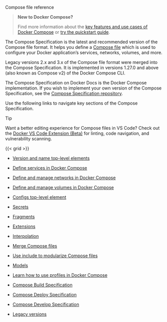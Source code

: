 Compose file reference


>**New to Docker Compose?**
>
> Find more information about the [key features and use cases of Docker Compose](/manuals/compose/intro/features-uses.md) or [try the quickstart guide](/manuals/compose/gettingstarted.md).

The Compose Specification is the latest and recommended version of the Compose file format. It helps you define a [Compose file](/manuals/compose/intro/compose-application-model.md) which is used to configure your Docker application’s services, networks, volumes, and more.

Legacy versions 2.x and 3.x of the Compose file format were merged into the Compose Specification. It is implemented in versions 1.27.0 and above (also known as Compose v2) of the Docker Compose CLI.

The Compose Specification on Docker Docs is the Docker Compose implementation. If you wish to implement your own version of the Compose Specification, see the [Compose Specification repository](https://github.com/compose-spec/compose-spec).

Use the following links to navigate key sections of the Compose Specification. 

> [!TIP]
>
> Want a better editing experience for Compose files in VS Code?
> Check out the [Docker VS Code Extension (Beta)](https://marketplace.visualstudio.com/items?itemName=docker.docker) for linting, code navigation, and vulnerability scanning.

{{< grid >}}



- [Version and name top-level elements](https://docs.docker.com/reference/compose-file/version-and-name/)

- [Define services in Docker Compose](https://docs.docker.com/reference/compose-file/services/)

- [Define and manage networks in Docker Compose](https://docs.docker.com/reference/compose-file/networks/)

- [Define and manage volumes in Docker Compose](https://docs.docker.com/reference/compose-file/volumes/)

- [Configs top-level element](https://docs.docker.com/reference/compose-file/configs/)

- [Secrets](https://docs.docker.com/reference/compose-file/secrets/)

- [Fragments](https://docs.docker.com/reference/compose-file/fragments/)

- [Extensions](https://docs.docker.com/reference/compose-file/extension/)

- [Interpolation](https://docs.docker.com/reference/compose-file/interpolation/)

- [Merge Compose files](https://docs.docker.com/reference/compose-file/merge/)

- [Use include to modularize Compose files](https://docs.docker.com/reference/compose-file/include/)

- [Models](https://docs.docker.com/reference/compose-file/models/)

- [Learn how to use profiles in Docker Compose](https://docs.docker.com/reference/compose-file/profiles/)

- [Compose Build Specification](https://docs.docker.com/reference/compose-file/build/)

- [Compose Deploy Specification](https://docs.docker.com/reference/compose-file/deploy/)

- [Compose Develop Specification](https://docs.docker.com/reference/compose-file/develop/)

- [Legacy versions](https://docs.docker.com/reference/compose-file/legacy-versions/)
